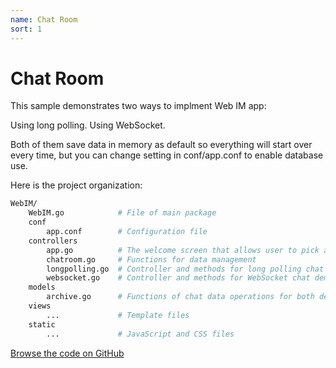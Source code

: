 ```yaml
---
name: Chat Room
sort: 1
---
```


# Chat Room

This sample demonstrates two ways to implment Web IM app:

Using long polling.
Using WebSocket.

Both of them save data in memory as default so everything will start over every time, but you can change setting in conf/app.conf to enable database use.

Here is the project organization:

```bash
WebIM/
    WebIM.go            # File of main package
    conf
        app.conf        # Configuration file
    controllers
        app.go          # The welcome screen that allows user to pick a technology and username
        chatroom.go     # Functions for data management
        longpolling.go  # Controller and methods for long polling chat demo
        websocket.go    # Controller and methods for WebSocket chat demo
    models
        archive.go      # Functions of chat data operations for both demos.
    views
        ...             # Template files
    static
        ...             # JavaScript and CSS files
```

[Browse the code on GitHub](https://github.com/beego/samples/tree/master/WebIM)
